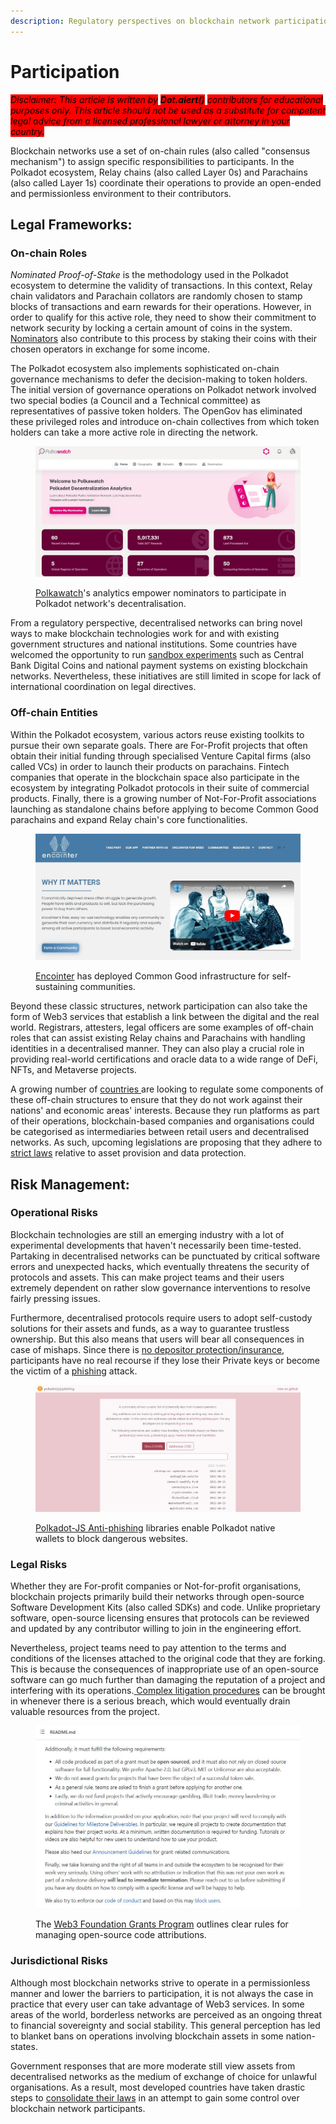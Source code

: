 ```yaml
---
description: Regulatory perspectives on blockchain network participation.
---
```


# Participation

_<mark style="background-color:red;">Disclaimer: This article is written by</mark> <mark style="background-color:red;"></mark><mark style="background-color:red;">**Dot.alert()**</mark> <mark style="background-color:red;"></mark><mark style="background-color:red;">contributors for educational purposes only. This article should not be used as a substitute for competent legal advice from a licensed professional lawyer or attorney in your country.</mark>_



Blockchain networks use a set of on-chain rules (also called "consensus mechanism") to assign specific responsibilities to participants. In the Polkadot ecosystem, Relay chains (also called Layer 0s) and Parachains (also called Layer 1s) coordinate their operations to provide an open-ended and permissionless environment to their contributors.&#x20;



## Legal Frameworks:&#x20;

### On-chain Roles

_Nominated Proof-of-Stake_ is the methodology used in the Polkadot ecosystem to determine the validity of transactions. In this context, Relay chain validators and Parachain collators are randomly chosen to stamp blocks of transactions and earn rewards for their operations. However, in order to qualify for this active role, they need to show their commitment to network security by locking a certain amount of coins in the system. [Nominators](https://dot-alert.gitbook.io/dot.alert/content/3.operations/staking/nominating) also contribute to this process by staking their coins with their chosen operators in exchange for some income.

The Polkadot ecosystem also implements sophisticated on-chain governance mechanisms to defer the decision-making to token holders. The initial version of governance operations on Polkadot network involved two special bodies (a Council and a Technical committee) as representatives of passive token holders. The OpenGov has eliminated these privileged roles and introduce on-chain collectives from which token holders can take a more active role in directing the network.&#x20;

<figure><img src="../../../.gitbook/assets/R_NAnalytics.JPG" alt="The homepage of the Polkawatch platform where nominators can get insights to support Polkadot network&#x27;s decentralisation."><figcaption><p><a href="https://polkawatch.app/">Polkawatch</a>'s analytics empower nominators to participate in Polkadot network's decentralisation.</p></figcaption></figure>

From a regulatory perspective, decentralised networks can bring novel ways to make blockchain technologies work for and with existing government structures and national institutions. Some countries have welcomed the opportunity to run [sandbox experiments](https://www.atlanticcouncil.org/cbdctracker/) such as Central Bank Digital Coins and national payment systems on existing blockchain networks. Nevertheless, these initiatives are still limited in scope for lack of international coordination on legal directives.

### Off-chain Entities

Within the Polkadot ecosystem, various actors reuse existing toolkits to pursue their own separate goals. There are For-Profit projects that often obtain their initial funding through specialised Venture Capital firms (also called VCs) in order to launch their products on parachains. Fintech companies that operate in the blockchain space also participate in the ecosystem by integrating Polkadot protocols in their suite of commercial products. Finally, there is a growing number of Not-For-Profit associations launching as standalone chains before applying to become Common Good parachains and expand Relay chain's core functionalities.&#x20;

<figure><img src="../../../.gitbook/assets/R_NEncointer.JPG" alt="A webpage of Encointer&#x27;s website showing  a video of why self-sustaining communities matter to active participation in decentralised networks."><figcaption><p><a href="https://encointer.org/">Encointer</a> has deployed Common Good infrastructure for self-sustaining communities.</p></figcaption></figure>

Beyond these classic structures, network participation can also take the form of Web3 services that establish a link between the digital and the real world. Registrars, attesters, legal officers are some examples of off-chain roles that can assist existing Relay chains and Parachains with handling identities in a decentralised manner. They can also play a crucial role in providing real-world certifications and oracle data to a wide range of DeFi, NFTs, and Metaverse projects.&#x20;

A growing number of [countries ](https://complyadvantage.com/insights/cryptocurrency-regulations-around-world/)are looking to regulate some components of these off-chain structures to ensure that they do not work against their nations' and economic areas' interests. Because they run platforms as part of their operations, blockchain-based companies and organisations could be categorised as intermediaries between retail users and decentralised networks. As such, upcoming legislations are proposing that they adhere to [strict laws](https://www.linkedin.com/pulse/how-commission-set-out-torpedo-web3-without-even-realizing-?trk=organization\_guest\_main-feed-card\_feed-article-content) relative to asset provision and data protection.



## Risk Management:

### Operational Risks

Blockchain technologies are still an emerging industry with a lot of experimental developments that haven't necessarily been time-tested. Partaking in decentralised networks can be punctuated by critical software errors and unexpected hacks, which eventually threatens the security of protocols and assets. This can make project teams and their users extremely dependent on rather slow governance interventions to resolve fairly pressing issues.

Furthermore, decentralised protocols require users to adopt self-custody solutions for their assets and funds, as a way to guarantee trustless ownership. But this also means that users will bear all consequences in case of mishaps. Since there is [no depositor protection/insurance](https://koinly.io/blog/crypto-scam-tax/), participants have no real recourse if they lose their Private keys or become the victim of a [phishing](https://www.forbes.com/sites/forbestechcouncil/2022/04/27/four-crypto-and-blockchain-phishing-scams-to-be-aware-of-before-you-get-excited-about-web3/?sh=63be25e025c5) attack.&#x20;

<figure><img src="../../../.gitbook/assets/R_NAntiPhishing.JPG" alt="A snapshot of a curated list of potentially dangerous websites on the Polkadot-JS Phishing webpage."><figcaption><p><a href="https://polkadot.js.org/phishing/">Polkadot-JS Anti-phishing</a> libraries enable Polkadot native wallets to block dangerous websites. </p></figcaption></figure>

### Legal Risks

Whether they are For-profit companies or Not-for-profit organisations, blockchain projects primarily build their networks through open-source Software Development Kits (also called SDKs) and code. Unlike proprietary software, open-source licensing ensures that protocols can be reviewed and updated by any contributor willing to join in the engineering effort.&#x20;

Nevertheless, project teams need to pay attention to the terms and conditions of the licenses attached to the original code that they are forking. This is because the consequences of inappropriate use of an open-source software can go much further than damaging the reputation of a project and interfering with its operations.[ Complex litigation procedures](https://brainhub.eu/library/open-source-licenses-to-avoid) can be brought in whenever there is a serious breach, which would eventually drain valuable resources from the project.

<figure><img src="../../../.gitbook/assets/R_NW3FGrants.JPG" alt="A sample of terms and conditions for managing open-source code contribution."><figcaption><p>The <a href="https://github.com/w3f/Grants-Program">Web3 Foundation Grants Program</a> outlines clear rules for managing open-source code attributions.</p></figcaption></figure>

### Jurisdictional Risks

Although most blockchain networks strive to operate in a permissionless manner and lower the barriers to participation, it is not always the case in practice that every user can take advantage of Web3 services. In some areas of the world, borderless networks are perceived as an ongoing threat to financial sovereignty and social stability. This general perception has led to blanket bans on operations involving blockchain assets in some nation-states.

Government responses that are more moderate still view assets from decentralised networks as the medium of exchange of choice for unlawful organisations. As a result, most developed countries have taken drastic steps to [consolidate their laws](https://www.europarl.europa.eu/news/en/press-room/20220627IPR33919/crypto-assets-deal-on-new-rules-to-stop-illicit-flows-in-the-eu) in an attempt to gain some control over blockchain network participants.

